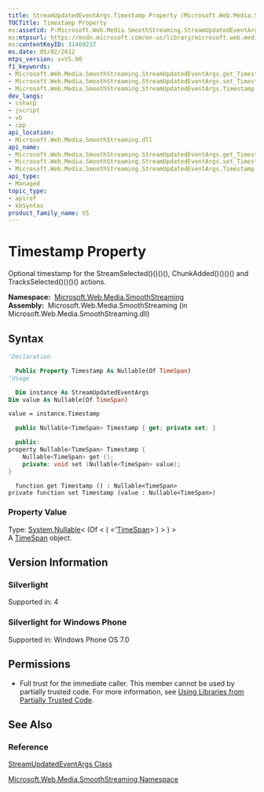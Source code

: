 ```yaml
---
title: StreamUpdatedEventArgs.Timestamp Property (Microsoft.Web.Media.SmoothStreaming)
TOCTitle: Timestamp Property
ms:assetid: P:Microsoft.Web.Media.SmoothStreaming.StreamUpdatedEventArgs.Timestamp
ms:mtpsurl: https://msdn.microsoft.com/en-us/library/microsoft.web.media.smoothstreaming.streamupdatedeventargs.timestamp(v=VS.90)
ms:contentKeyID: 31469237
ms.date: 05/02/2012
mtps_version: v=VS.90
f1_keywords:
- Microsoft.Web.Media.SmoothStreaming.StreamUpdatedEventArgs.get_Timestamp
- Microsoft.Web.Media.SmoothStreaming.StreamUpdatedEventArgs.set_Timestamp
- Microsoft.Web.Media.SmoothStreaming.StreamUpdatedEventArgs.Timestamp
dev_langs:
- csharp
- jscript
- vb
- cpp
api_location:
- Microsoft.Web.Media.SmoothStreaming.dll
api_name:
- Microsoft.Web.Media.SmoothStreaming.StreamUpdatedEventArgs.get_Timestamp
- Microsoft.Web.Media.SmoothStreaming.StreamUpdatedEventArgs.set_Timestamp
- Microsoft.Web.Media.SmoothStreaming.StreamUpdatedEventArgs.Timestamp
api_type:
- Managed
topic_type:
- apiref
- kbSyntax
product_family_name: VS
---
```


# Timestamp Property

Optional timestamp for the StreamSelected()()()(), ChunkAdded()()()() and TracksSelected()()()() actions.

**Namespace:**  [Microsoft.Web.Media.SmoothStreaming](microsoft-web-media-smoothstreaming-namespace_1.md)  
**Assembly:**  Microsoft.Web.Media.SmoothStreaming (in Microsoft.Web.Media.SmoothStreaming.dll)

## Syntax

```vb
'Declaration

  Public Property Timestamp As Nullable(Of TimeSpan)
'Usage

  Dim instance As StreamUpdatedEventArgs
Dim value As Nullable(Of TimeSpan)

value = instance.Timestamp
```

```csharp
  public Nullable<TimeSpan> Timestamp { get; private set; }
```

```cpp
  public:
property Nullable<TimeSpan> Timestamp {
    Nullable<TimeSpan> get ();
    private: void set (Nullable<TimeSpan> value);
}
```

```jscript
  function get Timestamp () : Nullable<TimeSpan>
private function set Timestamp (value : Nullable<TimeSpan>)
```

### Property Value

Type: [System.Nullable](https://msdn.microsoft.com/library/b3h38hb0)\< (Of \< ( \<'[TimeSpan](https://msdn.microsoft.com/library/269ew577)\> ) \> ) \>  
A [TimeSpan](https://msdn.microsoft.com/library/269ew577) object.  

## Version Information

### Silverlight

Supported in: 4  

### Silverlight for Windows Phone

Supported in: Windows Phone OS 7.0  

## Permissions

  - Full trust for the immediate caller. This member cannot be used by partially trusted code. For more information, see [Using Libraries from Partially Trusted Code](https://msdn.microsoft.com/library/8skskf63).

## See Also

### Reference

[StreamUpdatedEventArgs Class](streamupdatedeventargs-class-microsoft-web-media-smoothstreaming_1.md)

[Microsoft.Web.Media.SmoothStreaming Namespace](microsoft-web-media-smoothstreaming-namespace_1.md)

